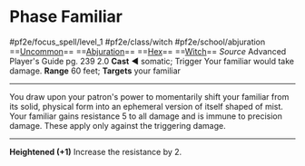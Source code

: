 # Phase Familiar
#pf2e/focus_spell/level_1 #pf2e/class/witch #pf2e/school/abjuration 
==[Uncommon](rules/traits/uncommon.md)== ==[Abjuration](rules/traits/abjuration.md)== ==[Hex](../../../Traits/Hex.md)== ==[Witch](../../../Traits/Witch.md)==
*Source* Advanced Player's Guide pg. 239 2.0
**Cast** ◄ somatic; Trigger Your familiar would take damage.
**Range** 60 feet; **Targets** your familiar

---
You draw upon your patron's power to momentarily shift your familiar from its solid, physical form into an ephemeral version of itself shaped of mist. Your familiar gains resistance 5 to all damage and is immune to precision damage. These apply only against the triggering damage.

<hr>

**Heightened (+1)** Increase the resistance by 2.